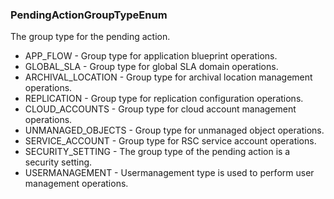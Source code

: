 ### PendingActionGroupTypeEnum
The group type for the pending action.

- APP_FLOW - Group type for application blueprint operations.
- GLOBAL_SLA - Group type for global SLA domain operations.
- ARCHIVAL_LOCATION - Group type for archival location management operations.
- REPLICATION - Group type for replication configuration operations.
- CLOUD_ACCOUNTS - Group type for cloud account management operations.
- UNMANAGED_OBJECTS - Group type for unmanaged object operations.
- SERVICE_ACCOUNT - Group type for RSC service account operations.
- SECURITY_SETTING - The group type of the pending action is a security setting.
- USERMANAGEMENT - Usermanagement type is used to perform user management operations.
